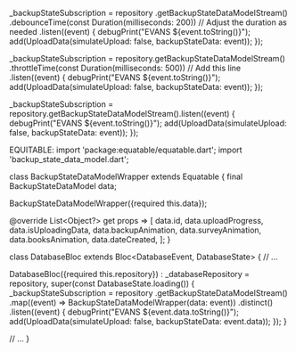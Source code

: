 _backupStateSubscription = repository
.getBackupStateDataModelStream()
.debounceTime(const Duration(milliseconds: 200)) // Adjust the duration as needed
.listen((event) {
debugPrint("EVANS ${event.toString()}");
add(UploadData(simulateUpload: false, backupStateData: event));
});

_backupStateSubscription = repository.getBackupStateDataModelStream()
.throttleTime(const Duration(milliseconds: 500)) // Add this line
.listen((event) {
debugPrint("EVANS ${event.toString()}");
add(UploadData(simulateUpload: false, backupStateData: event));
});

_backupStateSubscription =
repository.getBackupStateDataModelStream().listen((event) {
debugPrint("EVANS ${event.toString()}");
add(UploadData(simulateUpload: false, backupStateData: event));
});

EQUITABLE:
import 'package:equatable/equatable.dart';
import 'backup_state_data_model.dart';

class BackupStateDataModelWrapper extends Equatable {
final BackupStateDataModel data;

BackupStateDataModelWrapper({required this.data});

@override
List<Object?> get props => [
data.id,
data.uploadProgress,
data.isUploadingData,
data.backupAnimation,
data.surveyAnimation,
data.booksAnimation,
data.dateCreated,
];
}

class DatabaseBloc extends Bloc<DatabaseEvent, DatabaseState> {
// ...

DatabaseBloc({required this.repository})
: _databaseRepository = repository,
super(const DatabaseState.loading()) {
_backupStateSubscription =
repository
.getBackupStateDataModelStream()
.map((event) => BackupStateDataModelWrapper(data: event))
.distinct()
.listen((event) {
debugPrint("EVANS ${event.data.toString()}");
add(UploadData(simulateUpload: false, backupStateData: event.data));
});
}

// ...
}
